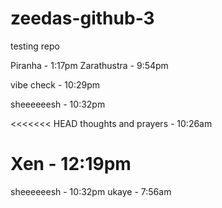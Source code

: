 # zeedas-github-3

testing repo

Piranha - 1:17pm
Zarathustra - 9:54pm

vibe check - 10:29pm

sheeeeeesh - 10:32pm

<<<<<<< HEAD
thoughts and prayers - 10:26am

Xen - 12:19pm
=======
sheeeeeesh - 10:32pm
ukaye - 7:56am
